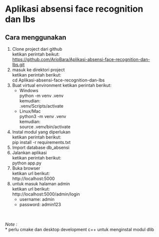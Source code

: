 # Aplikasi absensi face recognition dan lbs
 
## Cara menggunakan
1. Clone project dari github
   <br>
   ketikan perintah beikut:
   <br>
   https://github.com/ArioBara/Aplikasi-absensi-face-recognition-dan-lbs.git
3. masuk ke direktori project
   <br>
   ketikan perintah berikut:
   <br>
   cd Aplikasi-absensi-face-recognition-dan-lbs
4. Buat virtual environment ketikan perintah berikut:
   - Windows
     <br>
     python -m venv .venv
     <br>
     kemudian:
     <br>
     .venv/Scripts/activate
   - Linux/Mac
     <br>
     python3 -m venv .venv
     <br>
     kemudian:
     <br>
     source .venv/bin/activate
5. Instal modul yang diperlukan
   <br>
   ketikan perintah berikut:
   <br>
   pip install -r requirements.txt
6. Import database db_absensi
7. Jalankan aplikasi
   <br>
   ketikan perintah berikut:
   <br>
   python app.py
8. Buka browser
   <br>
   ketikan url berikut:
   <br>
   http://localhost:5000
9. untuk masuk halaman admin
    <br>
    ketikan url berikut:
    <br>
    http://localhost:5000/admin/login
   <br>
   - username: admin
   - password: admin123
<br>
<br>
<i>Note :</i>
<br>
* perlu cmake dan desktop development c++ untuk menginstal modul dlib

